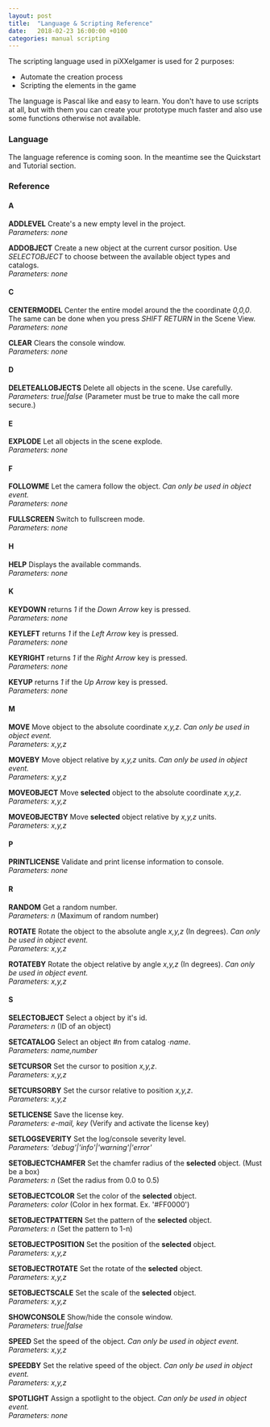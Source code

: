 ```yaml
---
layout: post
title:  "Language & Scripting Reference"
date:   2018-02-23 16:00:00 +0100
categories: manual scripting
---
```


The scripting language used in piXXelgamer is used for 2 purposes:

 - Automate the creation process
 - Scripting the elements in the game

The language is Pascal like and easy to learn. You don't have to use scripts at all, but with them you can
create your prototype much faster and also use some functions otherwise not available.

### Language

The language reference is coming soon. In the meantime see the Quickstart and Tutorial section.


### Reference

#### A
**ADDLEVEL** Create's a new empty level in the project.  
*Parameters: none*

**ADDOBJECT** Create a new object at the current cursor position. Use *SELECTOBJECT* to choose between the available object types and catalogs.  
*Parameters: none*

#### C
**CENTERMODEL** Center the entire model around the the coordinate *0,0,0*. The same can be done when you press *SHIFT RETURN* in the Scene View.  
*Parameters: none*

**CLEAR** Clears the console window.  
*Parameters: none*

#### D
**DELETEALLOBJECTS** Delete all objects in the scene. Use carefully.  
*Parameters: true|false* (Parameter must be true to make the call more secure.)

#### E
**EXPLODE** Let all objects in the scene explode.  
*Parameters: none*

#### F
**FOLLOWME** Let the camera follow the object. *Can only be used in object event.*   
*Parameters: none*  

**FULLSCREEN** Switch to fullscreen mode.  
*Parameters: none*

#### H
**HELP** Displays the available commands.  
*Parameters: none*

#### K
**KEYDOWN** returns *1* if the *Down Arrow* key is pressed.  
*Parameters: none*

**KEYLEFT** returns *1* if the *Left Arrow* key is pressed.  
*Parameters: none*

**KEYRIGHT** returns *1* if the *Right Arrow* key is pressed.  
*Parameters: none*

**KEYUP** returns *1* if the *Up Arrow* key is pressed.  
*Parameters: none*

#### M
**MOVE** Move object to the absolute coordinate *x,y,z*. *Can only be used in object event.*  
*Parameters: x,y,z*

**MOVEBY** Move object relative by *x,y,z* units. *Can only be used in object event.*  
*Parameters: x,y,z*

**MOVEOBJECT**  Move **selected** object to the absolute coordinate *x,y,z*.  
*Parameters: x,y,z*

**MOVEOBJECTBY** Move **selected** object relative by *x,y,z* units.  
*Parameters: x,y,z*

#### P
**PRINTLICENSE** Validate and print license information to console.  
*Parameters: none*

#### R
**RANDOM** Get a random number.  
*Parameters: n* (Maximum of random number)

**ROTATE** Rotate the object to the absolute angle *x,y,z* (In degrees). *Can only be used in object event.*  
*Parameters: x,y,z*

**ROTATEBY** Rotate the object relative by angle *x,y,z* (In degrees). *Can only be used in object event.*  
*Parameters: x,y,z*

#### S
**SELECTOBJECT** Select a object by it's id.  
*Parameters: n* (ID of an object)

**SETCATALOG** Select an object *#n* from catalog ·*name*.  
*Parameters: name,number*

**SETCURSOR** Set the cursor to position *x,y,z*.  
*Parameters: x,y,z*

**SETCURSORBY** Set the cursor relative to position *x,y,z*.  
*Parameters: x,y,z*

**SETLICENSE** Save the license key.  
*Parameters: e-mail, key* (Verify and activate the license key)

**SETLOGSEVERITY** Set the log/console severity level.  
*Parameters: 'debug'|'info'|'warning'|'error'*

**SETOBJECTCHAMFER** Set the chamfer radius of the **selected** object. (Must be a box)  
*Parameters: n* (Set the radius from 0.0 to 0.5)

**SETOBJECTCOLOR** Set the color of the **selected** object.  
*Parameters: color* (Color in hex format. Ex. '#FF0000')

**SETOBJECTPATTERN** Set the pattern of the **selected** object.  
*Parameters: n* (Set the pattern to 1-n)

**SETOBJECTPOSITION** Set the position of the **selected** object.  
*Parameters: x,y,z*

**SETOBJECTROTATE** Set the rotate of the **selected** object.  
*Parameters: x,y,z*

**SETOBJECTSCALE** Set the scale of the **selected** object.  
*Parameters: x,y,z*

**SHOWCONSOLE** Show/hide the console window.  
*Parameters: true|false*

**SPEED** Set the speed of the object. *Can only be used in object event.*  
*Parameters: x,y,z*

**SPEEDBY** Set the relative speed of the object. *Can only be used in object event.*  
*Parameters: x,y,z*

**SPOTLIGHT** Assign a spotlight to the object. *Can only be used in object event.*  
*Parameters: none*
